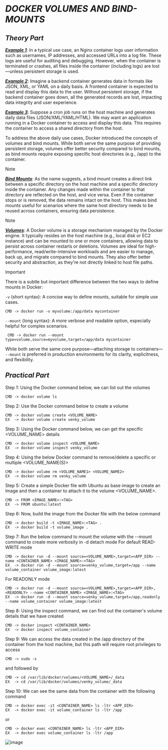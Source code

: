 # _DOCKER VOLUMES AND BIND-MOUNTS_

## _Theory Part_

<ins>***Example 1***</ins>: In a typical use case, an Nginx container logs user information such as usernames, IP addresses, and accessed URLs into a log file. These logs are useful for auditing and debugging. However, when the container is terminated or crashes, all files inside the container (including logs) are lost—unless persistent storage is used.

***<ins>Example 2</ins>***: Imagine a backend container generates data in formats like JSON, XML, or YAML on a daily basis. A frontend container is expected to read and display this data to the user. Without persistent storage, if the backend container goes down, all the generated records are lost, impacting data integrity and user experience.

***<ins>Example 3</ins>***: Suppose a cron job runs on the host machine and generates daily data files (JSON/XML/YAML/HTML). We may want an application running in a Docker container to access and display this data. This requires the container to access a shared directory from the host.
	
To address the above daily use cases, Docker introduced the concepts of volumes and bind mounts. While both serve the same purpose of providing persistent storage, volumes offer better security compared to bind mounts, as bind mounts require exposing specific host directories (e.g., /app) to the container.
	
> [!NOTE]
> ***<ins>Bind Mounts</ins>***: As the name suggests, a bind mount creates a direct link between a specific directory on the host machine and a specific directory inside the container. Any changes made within the container to that directory are reflected on the host, and vice versa. Even if the container stops or is removed, the data remains intact on the host. This makes bind mounts useful for scenarios where the same host directory needs to be reused across containers, ensuring data persistence.

> [!NOTE]
> ***<ins>Volumes</ins>***: A Docker volume is a storage mechanism managed by the Docker engine. It typically resides on the host machine (e.g., local disk or EC2 instance) and can be mounted to one or more containers, allowing data to persist across container restarts or deletions. Volumes are ideal for high-performance, read/write-intensive workloads and are easier to manage, back up, and migrate compared to bind mounts. They also offer better security and abstraction, as they're not directly linked to host file paths.

> [!IMPORTANT]
> There is a subtle but important difference between the two ways to define mounts in Docker:

`-v` (short syntax): A concise way to define mounts, suitable for simple use cases.
```	
CMD -> docker run -v myvolume:/app/data mycontainer
```	
`--mount` (long syntax): A more verbose and readable option, especially helpful for complex scenarios.
```
 CMD -> docker run --mount type=volume,source=myvolume,target=/app/data mycontainer
```
While both serve the same core purpose—attaching storage to containers— `--mount` is preferred in production environments for its clarity, explicitness, and flexibility.

## _Practical Part_

Step 1: Using the Docker command below, we can list out the volumes 
```
CMD -> docker volume ls
```
Step 2: Use the Docker command below to create a volume
```
CMD -> docker volume create <VOLUME_NAME> 
EX  -> docker volume create venky_volume
```
Step 3: Using the Docker command below, we can get the specific <VOLUME_NAME> details
```
CMD -> docker volume inspect <VOLUME_NAME>
EX  -> docker volume inspect venky_volume
```	
Step 4: Using the below Docker command to remove/delete a specific or multiple <VOLUME_NAME(S)>
```
CMD -> docker volume rm <VOLUME_NAME1> <VOLUME_NAME2>
EX  -> docker volume rm venky_volume
```
Step 5: Create a simple Docker file with Ubuntu as base image to create an Image and then a container to attach it to the volume <VOLUME_NAME>. 
```
CMD -> FROM <IMAGE_NAME>:<TAG>
EX  -> FROM ubuntu:latest
```	
Step 6: Now, build the image from the Docker file with the below command
```
CMD -> docker build -t <IMAGE_NAME>:<TAG> .
EX  -> docker build -t volume_image .
```	
Step 7: Run the below command to mount the volume with the --mount command to create more verbosity in -d detach mode
For default READ-WRITE mode
```
CMD -> docker run -d --mount source=<VOLUME_NAME>,target=<APP_DIR> --name <CONTAINER_NAME> <IMAGE_NAME>:<TAG> 
EX  -> docker run -d --mount source=venky_volume,target=/app --name volume_container volume_image:latest
```
For READONLY mode
```	
CMD -> docker run -d --mount source=<VOLUME_NAME>,target=<APP_DIR>,<READONLY> --name <CONTAINER_NAME> <IMAGE_NAME>:<TAG> 
EX  -> docker run -d --mount source=venky_volume,target=/app,readonly --name volume_container volume_image:latest
```	
Step 8: Using the inspect command, we can find out the container's volume details that we have created 
```
CMD -> docker inspect <CONTAINER_NAME>
EX  -> docker inspect volume_container
```
Step 9:	We can access the data created in the /app directory of the container from the host machine, but this path will require root privileges to access
```
CMD -> sudo -s
```
and followed by
```
CMD -> cd /var/lib/docker/volumes/<VOLUME_NAME>/_data
EX  -> cd /var/lib/docker/volumes/venky_volume/_data
``` 
Step 10: We can see the same data from the container with the following command
```
CMD -> docker exec -it <CONTAINER_NAME> ls -ltr <APP_DIR>
EX  -> docker exec -it volume_container ls -ltr /app
```
or
```
CMD -> docker exec <CONTAINER_NAME> ls -ltr <APP_DIR>
EX  -> docker exec volume_container ls -ltr /app
```
![image](https://github.com/user-attachments/assets/38c6ac32-dc89-4ac0-8f6d-a5e676fb80bb)


